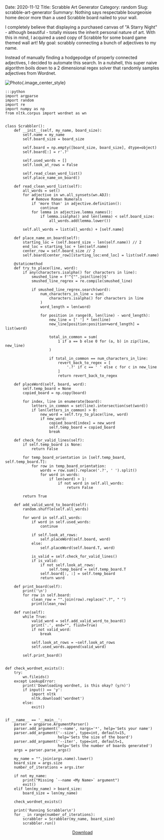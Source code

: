 Date: 2020-11-12
Title: Scrabble Art Generator
Category: random
Slug: scrabble-art-generator
Summary: Nothing says respectable bourgeoisie home decor more than a used Scrabble board nailed to your wall.

I completely believe that displaying a purchased canvas of "A Starry Night" - although beautiful - totally misses the inherit personal nature of art. With this in mind, I acquired a used copy of Scrabble for some board game themed wall art! My goal: scrabbly connecting a bunch of adjectives to my name. 

Instead of manually finding a hodgepodge of properly connected adjectives, I decided to automate this search. In a nutshell, this super naive algorithm boils down to a 2 dimensional regex solver that randomly samples adjectives from Wordnet.


![Photo]({attach}/assets/random/2020/scrabble-art-generator.png){.image_center_style}

    :::python
    import argparse
    import random
    import re
    import numpy as np
    from nltk.corpus import wordnet as wn


    class Scrabbler():
        def __init__(self, my_name, board_size):
            self.name = my_name
            self.board_size = board_size

            self.board = np.empty([board_size, board_size], dtype=object)
            self.board[:] = r'.?'

            self.used_words = []
            self.look_at_rows = False

            self.read_clean_word_list()
            self.place_name_on_board()

        def read_clean_word_list(self):
            all_words = set()
            for adjective in wn.all_synsets(wn.ADJ):
                # Remove Roman Numerals
                if 'more than' in adjective.definition():
                    continue
                for lemma in adjective.lemma_names():
                    if lemma.isalpha() and len(lemma) < self.board_size:
                        all_words.add(lemma.lower())

            self.all_words = list(all_words) + [self.name]

        def place_name_on_board(self):
            starting_loc = (self.board_size - len(self.name)) // 2
            end_loc = starting_loc + len(self.name)
            center_row = self.board_size // 2
            self.board[center_row][starting_loc:end_loc] = list(self.name)

        @staticmethod
        def try_to_place(line, word):
            if any(characters.isalpha() for characters in line):
                smushed_line = f'^{"".join(line)}$'
                smushed_line_regrex = re.compile(smushed_line)

                if smushed_line_regrex.search(word):
                    num_characters_in_line = sum(
                        characters.isalpha() for characters in line
                    )
                    word_length = len(word)

                    for position in range(0, len(line) - word_length):
                        new_line = [' '] * len(line)
                        new_line[position:position+word_length] = list(word)

                        total_in_common = sum(
                            1 if a == b else 0 for (a, b) in zip(line, new_line)
                        )

                        if total_in_common == num_characters_in_line:
                            revert_back_to_regex = [
                                '.?' if c == ' ' else c for c in new_line
                            ]
                            return revert_back_to_regex

        def placeWord(self, board, word):
            self.temp_board = None
            copied_board = np.copy(board)

            for index, line in enumerate(board):
                letters_in_common = set(line).intersection(set(word))
                if len(letters_in_common) > 0:
                    new_word = self.try_to_place(line, word)
                    if new_word:
                        copied_board[index] = new_word
                        self.temp_board = copied_board
                        break

        def check_for_valid_lines(self):
            if self.temp_board is None:
                return False

            for temp_board_orientation in [self.temp_board, self.temp_board.T]:
                for row in temp_board_orientation:
                    words = row.sum().replace('.?', ' ').split()
                    for word in words:
                        if len(word) > 1:
                            if not word in self.all_words:
                                return False

            return True

        def add_valid_word_to_board(self):
            random.shuffle(self.all_words)

            for word in self.all_words:
                if word in self.used_words:
                    continue

                if self.look_at_rows:
                    self.placeWord(self.board, word)
                else:
                    self.placeWord(self.board.T, word)

                is_valid = self.check_for_valid_lines()
                if is_valid:
                    if not self.look_at_rows:
                        self.temp_board = self.temp_board.T
                    self.board[:, :] = self.temp_board
                    return word

        def print_board(self):
            print('\n')
            for row in self.board:
                clean_row = "".join(row).replace(".?", " ")
                print(clean_row)

        def run(self):
            while True:
                valid_word = self.add_valid_word_to_board()
                print('.', end="", flush=True)
                if not valid_word:
                    break

                self.look_at_rows = ~self.look_at_rows
                self.used_words.append(valid_word)

            self.print_board()


    def check_wordnet_exists():
        try:
            wn.fileids()
        except LookupError:
            print('Downloading wordnet, is this okay? (y/n)')
            if input() == 'y':
                import nltk
                nltk.download('wordnet')
            else:
                exit()


    if __name__ == '__main__':
        parser = argparse.ArgumentParser()
        parser.add_argument('--name', nargs='*', help='Sets your name')
        parser.add_argument('--size', type=int, default=15,
                            help='Sets the size of the board')
        parser.add_argument('--iter', type=int, default=1,
                            help='Sets the number of boards generated')
        args = parser.parse_args()

        my_name = "".join(args.name).lower()
        board_size = args.size
        number_of_iterations = args.iter

        if not my_name:
            print("Missing `--name <My Name>` argument")
            exit()
        elif len(my_name) > board_size:
            board_size = len(my_name)

        check_wordnet_exists()

        print('Running Scrabbler\n')
        for _ in range(number_of_iterations):
            scrabbler = Scrabbler(my_name, board_size)
            scrabbler.run()


<p align="center">
    <a class="nounderline" href="{attach}/assets/random/2020/scrabbler.py">Download</a>
</p>
